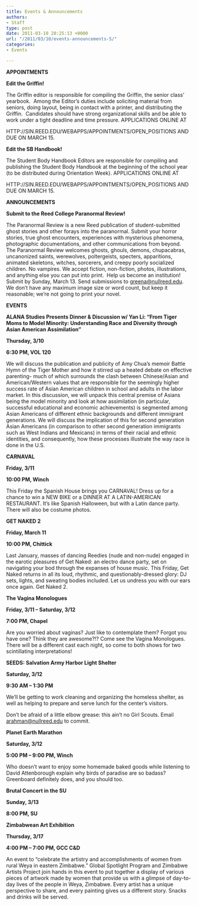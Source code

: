 ```yaml
---
title: Events & Announcements
authors:
- Staff
type: post
date: 2011-03-10 20:25:13 +0000
url: "/2011/03/10/events-announcements-5/"
categories:
- Events

---
```

**APPOINTMENTS**

**Edit the Griffin!**
  
The Griffin editor is responsible for compiling the Griffin, the senior class’ yearbook.  Among the Editor’s duties include soliciting material from seniors, doing layout, being in contact with a printer, and distributing the Griffin.  Candidates should have strong organizational skills and be able to work under a tight deadline and time pressure. APPLICATIONS ONLINE AT
  
HTTP://SIN.REED.EDU/WEBAPPS/APPOINTMENTS/OPEN_POSITIONS AND DUE ON MARCH 15.

**Edit the SB Handbook!**
  
The Student Body Handbook Editors are responsible for compiling and publishing the Student Body Handbook at the beginning of the school year (to be distributed during Orientation Week). APPLICATIONS ONLINE AT
  
HTTP://SIN.REED.EDU/WEBAPPS/APPOINTMENTS/OPEN_POSITIONS AND DUE ON MARCH 15.

**ANNOUNCEMENTS**

**Submit to the Reed College Paranormal Review!**
  
The Paranormal Review is a new Reed publication of student-submitted ghost stories and other forays into the paranormal. Submit your horror stories, true ghost encounters, experiences with mysterious phenomena, photographic documentations, and other communications from beyond. The Paranormal Review welcomes ghosts, ghouls, demons, chupacabras, uncanonized saints, werewolves, poltergeists, specters, apparitions, animated skeletons, witches, sorcerers, and creepy poorly socialized children. No vampires. We accept fiction, non-fiction, photos, illustrations, and anything else you can put into print.  Help us become an institution! Submit by Sunday, March 13. Send submissions to [&#x67;&#x72;&#x65;&#x65;&#x6e;&#x61;&#x40;<span class="oe_displaynone">null</span>&#x72;&#x65;&#x65;&#x64;&#x2e;&#x65;&#x64;&#x75;][1]. We don’t have any maximum image size or word count, but keep it reasonable; we’re not going to print your novel.

**EVENTS** 

**ALANA Studies Presents Dinner & Discussion w/ Yan Li: “From Tiger Moms to Model Minority: Understanding Race and Diversity through Asian American Assimilation”**
  
**Thursday, 3/10**
  
**6:30 PM, VOL 120**
  
We will discuss the publication and publicity of Amy Chua’s memoir Battle Hymn of the Tiger Mother and how it stirred up a heated debate on effective parenting- much of which surrounds the clash between Chinese/Asian and American/Western values that are responsible for the seemingly higher success rate of Asian American children in school and adults in the labor market. In this discussion, we will unpack this central premise of Asians being the model minority and look at how assimilation (in particular, successful educational and economic achievements) is segmented among Asian Americans of different ethnic backgrounds and different immigrant generations. We will discuss the implication of this for second generation Asian Americans (in comparison to other second generation immigrants such as West Indians and Mexicans) in terms of their racial and ethnic identities, and consequently, how these processes illustrate the way race is done in the U.S.

**CARNAVAL**
  
**Friday, 3/11**
  
**10:00 PM, Winch**
  
This Friday the Spanish House brings you CARNAVAL! Dress up for a chance to win a NEW BIKE or a DINNER AT A LATIN-AMERICAN RESTAURANT. It’s like Spanish Halloween, but with a Latin dance party. There will also be costume photos.

**GET NAKED 2**
  
**Friday, March 11**
  
**10:00 PM, Chittick**
  
Last January, masses of dancing Reedies (nude and non-nude) engaged in the earotic pleasures of Get Naked: an electro dance party, set on navigating your bod through the expanses of house music. This Friday, Get Naked returns in all its loud, rhythmic, and questionably-dressed glory: DJ sets, lights, and sweating bodies included. Let us undress you with our ears once again. Get Naked 2.

**The Vagina Monologues**
  
**Friday, 3/11 – Saturday, 3/12**
  
**7:00 PM, Chapel**
  
Are you worried about vaginas? Just like to contemplate them? Forgot you have one? Think they are awesome?!? Come see the Vagina Monologues. There will be a different cast each night, so come to both shows for two scintillating interpretations!

**SEEDS: Salvation Army Harbor Light Shelter**
  
**Saturday, 3/12**
  
**9:30 AM – 1:30 PM**
  
We’ll be getting to work cleaning and organizing the homeless shelter, as well as helping to prepare and serve lunch for the center’s visitors.

Don’t be afraid of a little elbow grease: this ain’t no Girl Scouts. Email [&#x61;&#x72;&#x61;&#x68;&#x6d;&#x61;&#x6e;&#x40;<span class="oe_displaynone">null</span>&#x72;&#x65;&#x65;&#x64;&#x2e;&#x65;&#x64;&#x75;][2] to commit.

**Planet Earth Marathon**
  
**Saturday, 3/12**
  
**5:00 PM – 9:00 PM, Winch**
  
Who doesn’t want to enjoy some homemade baked goods while listening to David Attenborough explain why birds of paradise are so badass? Greenboard definitely does, and you should too.

**Brutal Concert in the SU**
  
**Sunday, 3/13**
  
**8:00 PM, SU**

**Zimbabwean Art Exhibition**
  
**Thursday, 3/17**
  
**4:00 PM – 7:00 PM, GCC C&D** 
  
An event to “celebrate the artistry and accomplishments of women from rural Weya in eastern Zimbabwe.” Global Spotlight Program and Zimbabwe Artists Project join hands in this event to put together a display of various pieces of artwork made by women that provide us with a glimpse of day-to-day lives of the people in Weya, Zimbabwe. Every artist has a unique perspective to share, and every painting gives us a different story. Snacks and drinks will be served.

 [1]: mailto:&#x67;&#x72;&#x65;&#x65;&#x6e;&#x61;&#x40;&#x72;&#x65;&#x65;&#x64;&#x2e;&#x65;&#x64;&#x75;
 [2]: mailto:&#x61;&#x72;&#x61;&#x68;&#x6d;&#x61;&#x6e;&#x40;&#x72;&#x65;&#x65;&#x64;&#x2e;&#x65;&#x64;&#x75;